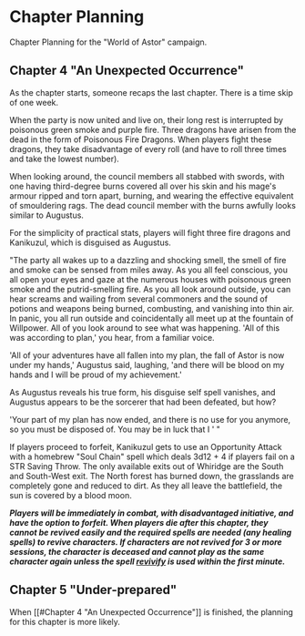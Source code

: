 # Chapter Planning
Chapter Planning for the "World of Astor" campaign.

## Chapter 4 "An Unexpected Occurrence"
As the chapter starts, someone recaps the last chapter. There is a time skip of one week.

When the party is now united and live on, their long rest is interrupted by poisonous green smoke and purple fire. Three dragons have arisen from the dead in the form of Poisonous Fire Dragons. When players fight these dragons, they take disadvantage of every roll (and have to roll three times and take the lowest number). 

When looking around, the council members all stabbed with swords, with one having third-degree burns covered all over his skin and his mage's armour ripped and torn apart, burning, and wearing the effective equivalent of smouldering rags. The dead council member with the burns awfully looks similar to Augustus.

For the simplicity of practical stats, players will fight three fire dragons and Kanikuzul, which is disguised as Augustus.

"The party all wakes up to a dazzling and shocking smell, the smell of fire and smoke can be sensed from miles away. As you all feel conscious, you all open your eyes and gaze at the numerous houses with poisonous green smoke and the putrid-smelling fire. As you all look around outside, you can hear screams and wailing from several commoners and the sound of potions and weapons being burned, combusting, and vanishing into thin air. In panic, you all run outside and coincidentally all meet up at the fountain of Willpower. All of you look around to see what was happening. 'All of this was according to plan,' you hear, from a familiar voice. 

'All of your adventures have all fallen into my plan, the fall of Astor is now under my hands,' Augustus said, laughing, 'and there will be blood on my hands and I will be proud of my achievement.'

As Augustus reveals his true form, his disguise self spell vanishes, and Augustus appears to be the sorcerer that had been defeated, but how?

'Your part of my plan has now ended, and there is no use for you anymore, so you must be disposed of. You may be in luck that I ' "

If players proceed to forfeit, Kanikuzul gets to use an Opportunity Attack with a homebrew "Soul Chain" spell which deals 3d12 + 4 if players fail on a STR Saving Throw. The only available exits out of Whiridge are the South and South-West exit. The North forest has burned down, the grasslands are completely gone and reduced to dirt. As they all leave the battlefield, the sun is covered by a blood moon.

***Players will be immediately in combat, with disadvantaged initiative, and have the option to forfeit. When players die after this chapter, they cannot be revived easily and the required spells are needed (any healing spells) to revive characters. If characters are not revived for 3 or more sessions, the character is deceased and cannot play as the same character again unless the spell [revivify](https://www.dndbeyond.com/spells/revivify) is used within the first minute.***

## Chapter 5 "Under-prepared"
When [[#Chapter 4 "An Unexpected Occurrence"]] is finished, the planning for this chapter is more likely.
